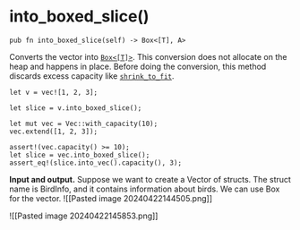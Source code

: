 # into_boxed_slice()

```
pub fn into_boxed_slice(self) -> Box<[T], A>
```
Converts the vector into [`Box<[T]>`](https://doc.rust-lang.org/std/boxed/struct.Box.html "struct std::boxed::Box").
This conversion does not allocate on the heap and happens in place.
Before doing the conversion, this method discards excess capacity like [`shrink_to_fit`](https://doc.rust-lang.org/std/vec/struct.Vec.html#method.shrink_to_fit "method std::vec::Vec::shrink_to_fit").
```
let v = vec![1, 2, 3];

let slice = v.into_boxed_slice();
```
```
let mut vec = Vec::with_capacity(10);
vec.extend([1, 2, 3]);

assert!(vec.capacity() >= 10);
let slice = vec.into_boxed_slice();
assert_eq!(slice.into_vec().capacity(), 3);
```
**Input and output.** Suppose we want to create a Vector of structs. The struct name is BirdInfo, and it contains information about birds. We can use Box for the vector.
![[Pasted image 20240422144505.png]]

![[Pasted image 20240422145853.png]]
